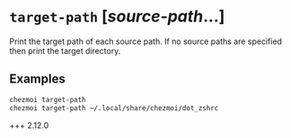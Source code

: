 # `target-path` [*source-path*...]

Print the target path of each source path. If no source paths are specified then
print the target directory.

## Examples

```sh
chezmoi target-path
chezmoi target-path ~/.local/share/chezmoi/dot_zshrc
```

+++ 2.12.0
